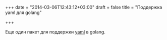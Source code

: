 +++
date = "2014-03-06T12:43:12+03:00"
draft = false
title = "Поддержка yaml для golang"

+++

<p>Еще один пакет для поддержки&nbsp;<a href="https://github.com/go-yaml/yaml">yaml</a>&nbsp;в&nbsp;golang.</p>

